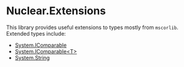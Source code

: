 # Nuclear.Extensions

This library provides useful extensions to types mostly from `mscorlib`.
Extended types include:

* [System.IComparable](icomparable_extensions.md)
* [System.IComparable&lt;T&gt;](icomparable_t_extensions.md)
* [System.String](string_extensions.md)

